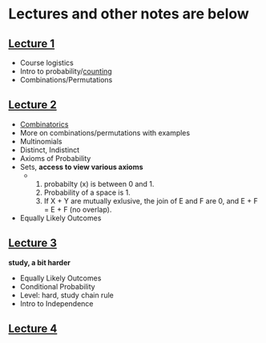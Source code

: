 # Lectures and other notes are below 

## [Lecture 1](https://web.stanford.edu/class/cs109/lectures/1_Welcome.pdf)

- Course logistics
- Intro to probability/[counting](https://chrispiech.github.io/probabilityForComputerScientists/en/part1/counting/)
- Combinations/Permutations


## [Lecture 2](https://web.stanford.edu/class/cs109/lectures/2_Combinatorics.pdf)
- [Combinatorics](https://chrispiech.github.io/probabilityForComputerScientists/en/part1/combinatorics/) 
- More on combinations/permutations with examples
- Multinomials
- Distinct, Indistinct
- Axioms of Probability
 - Sets, **access to view various axioms**
   - 1. probabilty (x) is between 0 and 1.
     2. Probability of a space is 1.
     3. If X + Y are mutually exlusive, the join of E and F are 0, and E + F = E + F (no overlap).
 - Equally Likely Outcomes 

## [Lecture 3](https://web.stanford.edu/class/cs109/lectures/3_IntroProbability.pdf)
**study, a bit harder**
- Equally Likely Outcomes
-  Conditional Probability
 - Level: hard, study chain rule
- Intro to Independence


## [Lecture 4](https://web.stanford.edu/class/cs109/lectures/4_Independence.pdf)

